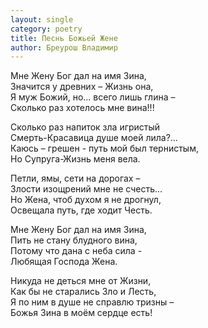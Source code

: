```yaml
---
layout: single
category: poetry
title: Песнь Божьей Жене
author: Бреурош Владимир
---
```


Мне Жену Бог дал на имя Зина,  
Значится у древних – Жизнь она,  
Я муж Божий, но... всего лишь глина –  
Сколько раз хотелось мне вина!!!  

Сколько раз напиток зла игристый  
Смерть-Красавица душе моей лила?...  
Каюсь – грешен - путь мой был тернистым,  
Но Супруга-Жизнь меня вела.  

Петли, ямы, сети на дорогах –  
Злости изощрений мне не счесть...  
Но Жена, чтоб духом я не дрогнул,  
Освещала путь, где ходит Честь.  

Мне Жену Бог дал на имя Зина,  
Пить не стану блудного вина,  
Потому что дана с неба сила -  
Любящая Господа Жена.  

Никуда не деться мне от Жизни,  
Как бы не старались Зло и Лесть,  
Я по ним в душе не справлю тризны –  
Божья Зина в моём сердце есть!  

